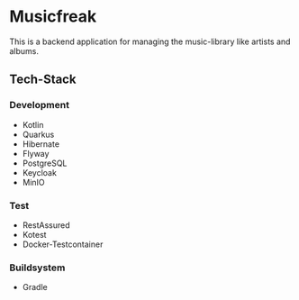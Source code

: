 # Musicfreak

This is a backend application for managing the music-library like artists and albums.

## Tech-Stack

### Development
- Kotlin
- Quarkus
- Hibernate
- Flyway
- PostgreSQL
- Keycloak
- MinIO

### Test
- RestAssured
- Kotest
- Docker-Testcontainer

### Buildsystem
- Gradle
